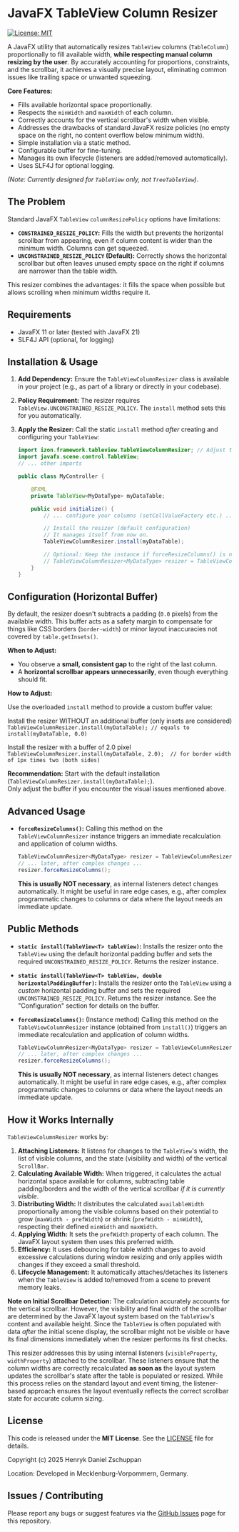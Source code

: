 # JavaFX TableView Column Resizer

[![License: MIT](https://img.shields.io/badge/License-MIT-yellow.svg)](https://opensource.org/licenses/MIT)

A JavaFX utility that automatically resizes `TableView` columns (`TableColumn`) proportionally to fill available width, **while respecting manual column resizing by the user**.
By accurately accounting for proportions, constraints, and the scrollbar, it achieves a visually precise layout, eliminating common issues like trailing space or unwanted squeezing.

**Core Features:**

*   Fills available horizontal space proportionally.
*   Respects the `minWidth` and `maxWidth` of each column.
*   Correctly accounts for the vertical scrollbar's width when visible.
*   Addresses the drawbacks of standard JavaFX resize policies (no empty space on the right, no content overflow below minimum width).
*   Simple installation via a static method.
*   Configurable buffer for fine-tuning.
*   Manages its own lifecycle (listeners are added/removed automatically).
*   Uses SLF4J for optional logging.

*(Note: Currently designed for `TableView` only, not `TreeTableView`)*.

## The Problem

Standard JavaFX `TableView` `columnResizePolicy` options have limitations:

*   **`CONSTRAINED_RESIZE_POLICY`:** Fills the width but prevents the horizontal scrollbar from appearing, even if column content is wider than the minimum width. Columns can get squeezed.
*   **`UNCONSTRAINED_RESIZE_POLICY` (Default):** Correctly shows the horizontal scrollbar but often leaves unused empty space on the right if columns are narrower than the table width.

This resizer combines the advantages: it fills the space when possible but allows scrolling when minimum widths require it.

## Requirements

*   JavaFX 11 or later (tested with JavaFX 21)
*   SLF4J API (optional, for logging)

## Installation & Usage

1.  **Add Dependency:** Ensure the `TableViewColumnResizer` class is available in your project (e.g., as part of a library or directly in your codebase).
2.  **Policy Requirement:** The resizer requires `TableView.UNCONSTRAINED_RESIZE_POLICY`. The `install` method sets this for you automatically.
3.  **Apply the Resizer:** Call the static `install` method *after* creating and configuring your `TableView`:

    ```java
    import izon.framework.tableview.TableViewColumnResizer; // Adjust the import path
    import javafx.scene.control.TableView;
    // ... other imports

    public class MyController {

        @FXML
        private TableView<MyDataType> myDataTable;

        public void initialize() {
            // ... configure your columns (setCellValueFactory etc.) ...

            // Install the resizer (default configuration)
            // It manages itself from now on.
            TableViewColumnResizer.install(myDataTable);

            // Optional: Keep the instance if forceResizeColumns() is needed later
            // TableViewColumnResizer<MyDataType> resizer = TableViewColumnResizer.install(myDataTable);
        }
    }
    ```

## Configuration (Horizontal Buffer)

By default, the resizer doesn't subtracts a padding (`0.0` pixels) from the available width. This buffer acts as a safety margin to compensate for things like CSS borders (`border-width`) or minor layout inaccuracies not covered by `table.getInsets()`.

**When to Adjust:**

*   You observe a **small, consistent gap** to the right of the last column.
*   A **horizontal scrollbar appears unnecessarily**, even though everything should fit.  
   
**How to Adjust:**

Use the overloaded `install` method to provide a custom buffer value:

Install the resizer WITHOUT an additional buffer (only insets are considered)  
`TableViewColumnResizer.install(myDataTable); // equals to install(myDataTable, 0.0)`

Install the resizer with a buffer of 2.0 pixel  
`TableViewColumnResizer.install(myDataTable, 2.0);  // for border width of 1px times two (both sides)`

**Recommendation:** Start with the default installation (`TableViewColumnResizer.install(myDataTable);`).  
Only adjust the buffer if you encounter the visual issues mentioned above.

## Advanced Usage

*   **`forceResizeColumns()`:**
    Calling this method on the `TableViewColumnResizer` instance triggers an immediate recalculation and application of column widths.
    ```java
    TableViewColumnResizer<MyDataType> resizer = TableViewColumnResizer.install(myDataTable);
    // ... later, after complex changes ...
    resizer.forceResizeColumns();
    ```
    **This is usually NOT necessary**, as internal listeners detect changes automatically. It might be useful in rare edge cases, e.g., after complex programmatic changes to columns or data where the layout needs an immediate update.


## Public Methods

*   **`static install(TableView<T> tableView)`:**
    Installs the resizer onto the `TableView` using the default horizontal padding buffer and sets the required `UNCONSTRAINED_RESIZE_POLICY`. Returns the resizer instance.

*   **`static install(TableView<T> tableView, double horizontalPaddingBuffer)`:**
    Installs the resizer onto the `TableView` using a *custom* horizontal padding buffer and sets the required `UNCONSTRAINED_RESIZE_POLICY`. Returns the resizer instance. See the "Configuration" section for details on the buffer.

*   **`forceResizeColumns()`:**
    (Instance method) Calling this method on the `TableViewColumnResizer` instance (obtained from `install()`) triggers an immediate recalculation and application of column widths.
    ```java
    TableViewColumnResizer<MyDataType> resizer = TableViewColumnResizer.install(myDataTable);
    // ... later, after complex changes ...
    resizer.forceResizeColumns();
    ```
    **This is usually NOT necessary**, as internal listeners detect changes automatically. It might be useful in rare edge cases, e.g., after complex programmatic changes to columns or data where the layout needs an immediate update.

## How it Works Internally

`TableViewColumnResizer` works by:

1.  **Attaching Listeners:** It listens for changes to the `TableView`'s width, the list of visible columns, and the state (visibility and width) of the vertical `ScrollBar`.
2.  **Calculating Available Width:** When triggered, it calculates the actual horizontal space available for columns, subtracting table padding/borders and the width of the vertical scrollbar *if it is currently visible*.
3.  **Distributing Width:** It distributes the calculated `availableWidth` proportionally among the visible columns based on their potential to grow (`maxWidth - prefWidth`) or shrink (`prefWidth - minWidth`), respecting their defined `minWidth` and `maxWidth`.
4.  **Applying Width:** It sets the `prefWidth` property of each column. The JavaFX layout system then uses this preferred width.
5.  **Efficiency:** It uses debouncing for table width changes to avoid excessive calculations during window resizing and only applies width changes if they exceed a small threshold.
6.  **Lifecycle Management:** It automatically attaches/detaches its listeners when the `TableView` is added to/removed from a scene to prevent memory leaks.


**Note on Initial Scrollbar Detection:** The calculation accurately accounts for the vertical scrollbar. However, the visibility and final width of the scrollbar are determined by the JavaFX layout system based on the `TableView`'s content and available height. Since the `TableView` is often populated with data *after* the initial scene display, the scrollbar might not be visible or have its final dimensions immediately when the resizer performs its first checks.

This resizer addresses this by using internal listeners (`visibleProperty`, `widthProperty`) attached to the scrollbar. These listeners ensure that the column widths are correctly recalculated **as soon as** the layout system updates the scrollbar's state after the table is populated or resized. While this process relies on the standard layout and event timing, the listener-based approach ensures the layout eventually reflects the correct scrollbar state for accurate column sizing.

## License

This code is released under the **MIT License**. See the [LICENSE](LICENSE) file for details.

Copyright (c) 2025 Henryk Daniel Zschuppan

Location:
Developed in Mecklenburg-Vorpommern, Germany.

## Issues / Contributing

Please report any bugs or suggest features via the [GitHub Issues](https://github.com/HenrykZschuppan/TableViewColumnResizer/issues) page for this repository.
